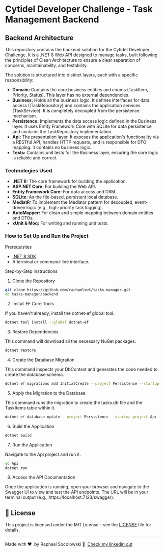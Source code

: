 # Cytidel Developer Challenge - Task Management Backend

## Backend Architecture
This repository contains the backend solution for the Cytidel Developer Challenge. It is a .NET 8 Web API designed to manage tasks, built following the principles of Clean Architecture to ensure a clear separation of concerns, maintainability, and testability.

The solution is structured into distinct layers, each with a specific responsibility:

- **Domain:** Contains the core business entities and enums (TaskItem, Priority, Status). This layer has no external dependencies.
- **Business:** Holds all the business logic. It defines interfaces for data access (ITaskRepository) and contains the application services (TaskService). It is completely decoupled from the persistence mechanism.
- **Persistence:** Implements the data access logic defined in the Business layer. It uses Entity Framework Core with SQLite for data persistence and contains the TaskRepository implementation.
- **Api:** The presentation layer. It exposes the application's functionality via a RESTful API, handles HTTP requests, and is responsible for DTO mapping. It contains no business logic.
- **Tests:** Contains unit tests for the Business layer, ensuring the core logic is reliable and correct.

### Technologies Used
- **.NET 8:** The core framework for building the application.
- **ASP.NET Core:** For building the Web API.
- **Entity Framework Core:** For data access and ORM.
- **SQLite:** As the file-based, persistent local database.
- **MediatR:** To implement the Mediator pattern for decoupled, event-driven logic (e.g., high-priority task logging).
- **AutoMapper:** For clean and simple mapping between domain entities and DTOs.
- **xUnit & Moq:** For writing and running unit tests.

### How to Set Up and Run the Project

Prerequisites
- [.NET 8 SDK](https://dotnet.microsoft.com/en-us/download/dotnet/8.0)
- A terminal or command-line interface.

Step-by-Step Instructions

1. Clone the Repository
```bash
git clone https://github.com/raphaelswk/tasks-manager.git
cd tasks-manager/backend
```

2. Install EF Core Tools

If you haven't already, install the dotnet-ef global tool.
```bash
dotnet tool install --global dotnet-ef
```

3. Restore Dependencies

This command will download all the necessary NuGet packages.
```bash
dotnet restore
```

4. Create the Database Migration

This command inspects your DbContext and generates the code needed to create the database schema.
```bash
dotnet ef migrations add InitialCreate --project Persistence --startup-project Api
```

5. Apply the Migration to the Database

This command runs the migration to create the tasks.db file and the TaskItems table within it.
```bash
dotnet ef database update --project Persistence --startup-project Api
```

6. Build the Application
```bash
dotnet build
```

7. Run the Application

Navigate to the Api project and run it.
```bash
cd Api
dotnet run
```

8. Access the API Documentation

Once the application is running, open your browser and navigate to the Swagger UI to view and test the API endpoints. The URL will be in your terminal output (e.g., https://localhost:7123/swagger).

## 📝 License

This project is licensed under the MIT License - see the [LICENSE](LICENSE) file for details.

---

Made with ♥ &nbsp;by Raphael Socolowski 👋 &nbsp;[Check my linkedin out](https://www.linkedin.com/in/raphaelswk/)